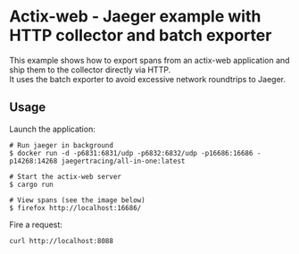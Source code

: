 # Actix-web - Jaeger example with HTTP collector and batch exporter 

This example shows how to export spans from an actix-web application and ship them
 to the collector directly via HTTP.  
 It uses the batch exporter to avoid excessive network roundtrips to Jaeger.

## Usage

Launch the application:
```shell
# Run jaeger in background
$ docker run -d -p6831:6831/udp -p6832:6832/udp -p16686:16686 -p14268:14268 jaegertracing/all-in-one:latest

# Start the actix-web server 
$ cargo run

# View spans (see the image below)
$ firefox http://localhost:16686/
```

Fire a request:
```bash
curl http://localhost:8088
```

